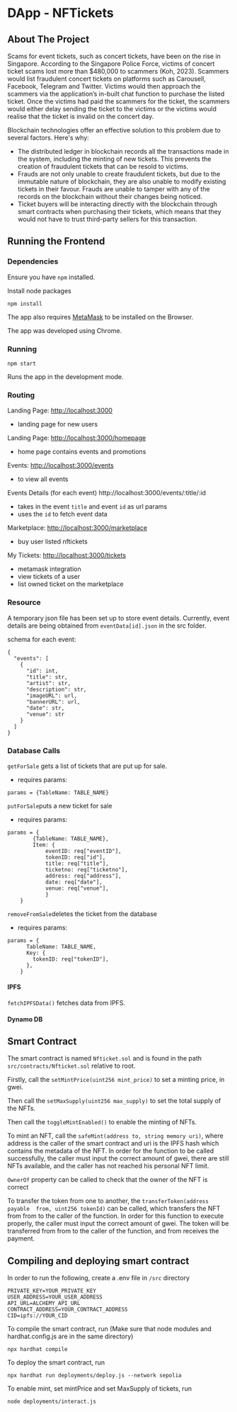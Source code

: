 # DApp - NFTickets

## About The Project

Scams for event tickets, such as concert tickets, have been on the rise in Singapore. According to the Singapore Police Force, victims of concert ticket scams lost more than $480,000 to scammers (Koh, 2023). Scammers would list fraudulent concert tickets on platforms such as Carousell, Facebook, Telegram and Twitter. Victims would then approach the scammers via the application’s in-built chat function to purchase the listed ticket. Once the victims had paid the scammers for the ticket, the scammers would either delay sending the ticket to the victims or the victims would realise that the ticket is invalid on the concert day. 

Blockchain technologies offer an effective solution to this problem due to several factors. Here's why:

* The distributed ledger in blockchain records all the transactions made in the system, including the minting of new tickets. This prevents the creation of fraudulent tickets that can be resold to victims.
* Frauds are not only unable to create fraudulent tickets, but due to the immutable nature of blockchain, they are also unable to modify existing tickets in their favour. Frauds are unable to tamper with any of the records on the blockchain without their changes being noticed.
* Ticket buyers will be interacting directly with the blockchain through smart contracts when purchasing their tickets, which means that they would not have to trust third-party sellers for this transaction.


## Running the Frontend

### Dependencies

Ensure you have `npm` installed.

Install node packages

```
npm install
```

The app also requires [MetaMask](https://metamask.io/download/) to be installed on the Browser.

The app was developed using Chrome.

### Running

```
npm start
```

Runs the app in the development mode.

### Routing

Landing Page: [http://localhost:3000](http://localhost:3000)

- landing page for new users

Landing Page: [http://localhost:3000/homepage](http://localhost:3000/homepage)

- home page contains events and promotions

Events: [http://localhost:3000/events](http://localhost:3000/events)

- to view all events

Events Details (for each event) http://localhost:3000/events/:title/:id

- takes in the event `title` and event `id` as url params
- uses the `id` to fetch event data

Marketplace: [http://localhost:3000/marketplace](http://localhost:3000/marketplace)

- buy user listed nftickets

My Tickets: [http://localhost:3000/tickets](http://localhost:3000/tickets)

- metamask integration
- view tickets of a user
- list owned ticket on the marketplace

### Resource

A temporary json file has been set up to store event details. Currently, event details are being obtained from `eventData[id].json` in the src folder.

schema for each event:

```
{
  "events": [
    {
      "id": int,
      "title": str,
      "artist": str,
      "description": str,
      "imageURL": url,
      "bannerURL": url,
      "date": str,
      "venue": str
    }
  ]
}

```

### Database Calls

`getForSale` gets a list of tickets that are put up for sale.

- requires params:

```
params = {TableName: TABLE_NAME}
```

`putForSale`puts a new ticket for sale

- requires params:

```
params = {
        {TableName: TABLE_NAME},
        Item: {
            eventID: req["eventID"],
            tokenID: req["id"],
            title: req["title"],
            ticketno: req["ticketno"],
            address: req["address"],
            date: req["date"],
            venue: req["venue"],
            }
    }

```

`removeFromSale`deletes the ticket from the database

- requires params:

```
params = {
      TableName: TABLE_NAME,
      Key: {
        tokenID: req["tokenID"],
      },
    }
```

#### IPFS

`fetchIPFSData()` fetches data from IPFS.

#### Dynamo DB

## Smart Contract

The smart contract is named `Nfticket.sol` and is found in the path `src/contracts/Nfticket.sol` relative to root.

Firstly, call the `setMintPrice(uint256 mint_price)` to set a minting price, in gwei.

Then call the `setMaxSupply(uint256 max_supply)` to set the total supply of the NFTs.

Then call the `toggleMintEnabled()` to enable the minting of NFTs.

To mint an NFT, call the `safeMint(address to, string memory uri)`, where address is the caller of the smart contract and uri is the IPFS hash which contains the metadata of the NFT.
In order for the function to be called successfully, the caller must input the correct amount of gwei, there are still NFTs available, and the caller has not reached his personal NFT limit.

`OwnerOf` property can be called to check that the owner of the NFT is correct

To transfer the token from one to another, the `transferToken(address payable  from, uint256 tokenId)` can be called, which transfers the NFT from from to the caller of the function. In order for this function to execute properly,
the caller must input the correct amount of gwei. The token will be transferred from from to the caller of the function, and from receives the payment.

## Compiling and deploying smart contract

In order to run the following, create a .env file in `/src` directory

```
PRIVATE_KEY=YOUR_PRIVATE_KEY
USER_ADDRESS=YOUR_USER_ADDRESS
API_URL=ALCHEMY_API_URL
CONTRACT_ADDRESS=YOUR_CONTRACT_ADDRESS
CID=ipfs://YOUR_CID

```

To compile the smart contract, run (Make sure that node modules and hardhat.config.js are in the same directory)

```
npx hardhat compile
```

To deploy the smart contract, run

```
npx hardhat run deployments/deploy.js --network sepolia

```

To enable mint, set mintPrice and set MaxSupply of tickets, run

```
node deployments/interact.js
```
